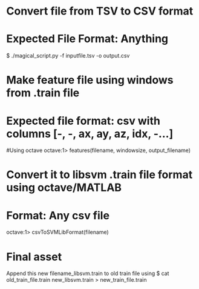 # Convert file from TSV to CSV format
# Expected File Format: Anything
$ ./magical_script.py -f inputfile.tsv -o output.csv


# Make feature file using windows from .train file
# Expected file format: csv with columns [-, -, ax, ay, az, idx, -...]
#Using octave 
octave:1> features(filename, windowsize, output_filename)

# Convert it to libsvm .train file format using octave/MATLAB
# Format: Any csv file
octave:1> csvToSVMLibFormat(filename)

# Final asset
Append this new filename_libsvm.train to old train file using
$ cat old_train_file.train new_libsvm.train > new_train_file.train
